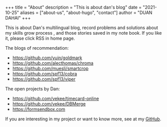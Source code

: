 +++
title = "About"
description = "This is about dan's blog"
date = "2021-10-25"
aliases = ["about-us", "about-hugo", "contact"]
author = "DUAN DAHAI"
+++

This is about Dan's multilingual blog, record problems and solutions about my skills grow process , and those stories saved in my note book. If you like it, please click RSS in home page.

The blogs of recommendation:

* https://github.com/yuin/goldmark
* https://github.com/alecthomas/chroma
* https://github.com/muesli/smartcrop
* https://github.com/spf13/cobra
* https://github.com/spf13/viper

The open projects by Dan:

* https://github.com/vekee/timecard-online
* https://github.com/vekee/DBMerge
* https://formsendbox.com

If you are interesting in my project or want to know more, see at my [GitHub](https://github.com/vekee).
